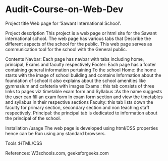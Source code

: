 # Audit-Course-on-Web-Dev

Project title
Web page for ‘Sawant International School'.

Project description 
This project is a web page or html site for the Sawant 
international school. The web page has various tabs that
Describe the different aspects of the school for the public.
This web page serves as communication tool for the school with the 
General public.

Contents
Navbar: Each page has navbar with tabs including home, principal, 
Exams and faculty respectively
Footer: Each page has a footer containing general information pertaining 
To the school
Home: the home starts with the image of school building and contains
Information about the foundation of school it also explains about the school amenities like gymnasium and cafeteria with images
Exams : this tab consists of three links to pages viz timetable exam form and
Syllabus :As the name suggests the user can fill an exam form In exam form section and view the timetables and syllabus in their respective sections
Faculty: this tab lists down the faculty for primary section, secondary section and non teaching staff respectively.
Principal: the principal tab is dedicated to information about the principal of the school.

Installation /usage
The web page is developed using html/CSS properties hence can be 
Run using any standard  browsers.

Tools :HTML/CSS

References: W3schools.com, geeksforgeeks.com
